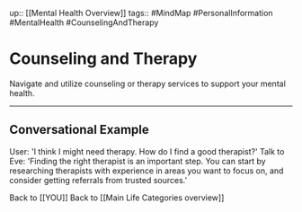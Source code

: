 up:: [[Mental Health Overview]]
tags:: #MindMap #PersonalInformation #MentalHealth #CounselingAndTherapy

# Counseling and Therapy

Navigate and utilize counseling or therapy services to support your mental health.

---
## Conversational Example
User: 'I think I might need therapy. How do I find a good therapist?'
Talk to Eve: 'Finding the right therapist is an important step. You can start by researching therapists with experience in areas you want to focus on, and consider getting referrals from trusted sources.'

Back to [[YOU]]
Back to [[Main Life Categories overview]]